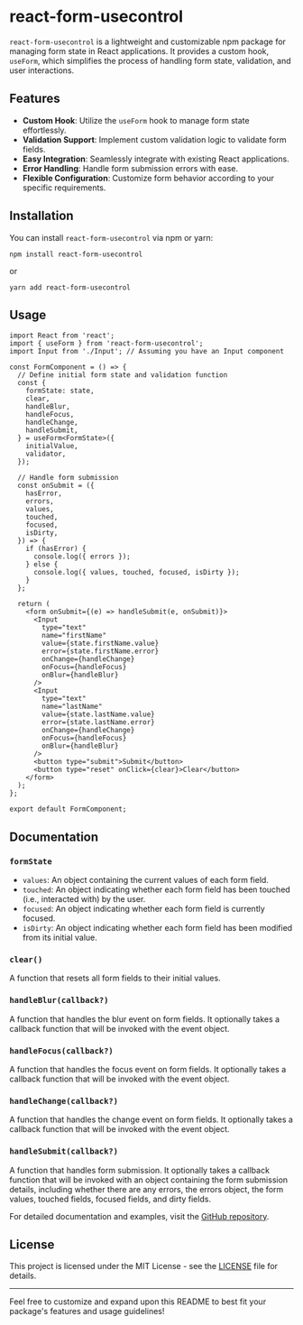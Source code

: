 # react-form-usecontrol

`react-form-usecontrol` is a lightweight and customizable npm package for managing form state in React applications. It provides a custom hook, `useForm`, which simplifies the process of handling form state, validation, and user interactions.

## Features

- **Custom Hook**: Utilize the `useForm` hook to manage form state effortlessly.
- **Validation Support**: Implement custom validation logic to validate form fields.
- **Easy Integration**: Seamlessly integrate with existing React applications.
- **Error Handling**: Handle form submission errors with ease.
- **Flexible Configuration**: Customize form behavior according to your specific requirements.

## Installation

You can install `react-form-usecontrol` via npm or yarn:

```
npm install react-form-usecontrol
```

or

```
yarn add react-form-usecontrol
```

## Usage

```
import React from 'react';
import { useForm } from 'react-form-usecontrol';
import Input from './Input'; // Assuming you have an Input component

const FormComponent = () => {
  // Define initial form state and validation function
  const {
    formState: state,
    clear,
    handleBlur,
    handleFocus,
    handleChange,
    handleSubmit,
  } = useForm<FormState>({
    initialValue,
    validator,
  });

  // Handle form submission
  const onSubmit = ({
    hasError,
    errors,
    values,
    touched,
    focused,
    isDirty,
  }) => {
    if (hasError) {
      console.log({ errors });
    } else {
      console.log({ values, touched, focused, isDirty });
    }
  };

  return (
    <form onSubmit={(e) => handleSubmit(e, onSubmit)}>
      <Input
        type="text"
        name="firstName"
        value={state.firstName.value}
        error={state.firstName.error}
        onChange={handleChange}
        onFocus={handleFocus}
        onBlur={handleBlur}
      />
      <Input
        type="text"
        name="lastName"
        value={state.lastName.value}
        error={state.lastName.error}
        onChange={handleChange}
        onFocus={handleFocus}
        onBlur={handleBlur}
      />
      <button type="submit">Submit</button>
      <button type="reset" onClick={clear}>Clear</button>
    </form>
  );
};

export default FormComponent;
```

## Documentation

### `formState`

- `values`: An object containing the current values of each form field.
- `touched`: An object indicating whether each form field has been touched (i.e., interacted with) by the user.
- `focused`: An object indicating whether each form field is currently focused.
- `isDirty`: An object indicating whether each form field has been modified from its initial value.

### `clear()`

A function that resets all form fields to their initial values.

### `handleBlur(callback?)`

A function that handles the blur event on form fields. It optionally takes a callback function that will be invoked with the event object.

### `handleFocus(callback?)`

A function that handles the focus event on form fields. It optionally takes a callback function that will be invoked with the event object.

### `handleChange(callback?)`

A function that handles the change event on form fields. It optionally takes a callback function that will be invoked with the event object.

### `handleSubmit(callback?)`

A function that handles form submission. It optionally takes a callback function that will be invoked with an object containing the form submission details, including whether there are any errors, the errors object, the form values, touched fields, focused fields, and dirty fields.

For detailed documentation and examples, visit the [GitHub repository](https://github.com/example/react-form-usecontrol).

## License

This project is licensed under the MIT License - see the [LICENSE](LICENSE) file for details.

---

Feel free to customize and expand upon this README to best fit your package's features and usage guidelines!

```

```
